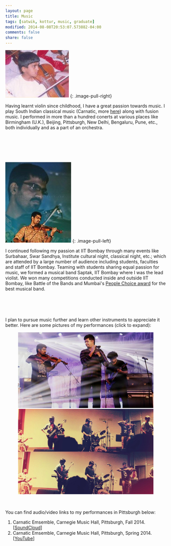 ```yaml
---
layout: page
title: Music
tags: [satwik, kottur, music, graduate]
modified: 2014-08-08T20:53:07.573882-04:00
comments: false
share: false
---
```


![Childhood concert](/images/music-2.jpg)
{: .image-pull-right}

Having learnt violin since childhood, I have a great passion towards music.
I play South Indian classical music (Carnatic,  more [here](https://en.wikipedia.org/wiki/Carnatic_music)) along with fusion music. 
I performed in more than a hundred conerts at various places like Birmingham (U.K.), Beijing, Pittsburgh, New Delhi, Bengaluru, Pune, etc., both individually and as a part of an orchestra. 

<div style="margin-bottom:100px"></div>

![Saptak concert](/images/music-3.jpg)
{: .image-pull-left}

I continued following my passion at IIT Bombay through many events like Surbahaar, Swar Sandhya, Institute cultural night, classical night, etc.; which are attended by a large number of audience including students, faculties and staff of IIT Bombay. Teaming with students sharing equal passion for music, we formed a musical band Saptak, IIT Bombay where I was the lead violist. We won many competitions conducted inside and outside IIT Bombay, like Battle of the Bands and Mumbai's [People Choice award](http://nh7.in/indiecision/2013/05/02/vote-for-the-peoples-choice-bandstand-band/) for the best musical band.

<div style="margin-bottom:80px"></div>
I plan to pursue music further and learn other instruments to appreciate it better.  
Here are some pictures of my performances (click to expand):
<figure class="half">
    <a href="/images/music-1.jpg"><img src="/images/music-1.jpg"></a>
    <a href="/images/music-4.jpg"><img src="/images/music-4.jpg"></a>
</figure><br/>

You can find audio/video links to my performances in Pittsburgh below:  

1. Carnatic Emsemble, Carnegie Music Hall, Pittsburgh, Fall 2014. [[SoundCloud](https://soundcloud.com/satwik-kottur/vatapi-hamsadhwani-violin-cmu)]
1. Carnatic Emsemble, Carnegie Music Hall, Pittsburgh, Spring 2014. [[YouTube]()]
